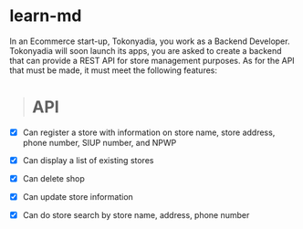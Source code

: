 # learn-md
In an Ecommerce start-up, Tokonyadia, you work as a Backend Developer. Tokonyadia will soon launch its apps, you are asked to create a backend that can provide a REST API for store management purposes. As for the API that must be made, it must meet the following features:

> # API
- [x] Can register a store with information on store name, store address, phone number, SIUP number, and NPWP

- [x] Can display a list of existing stores
- [x] Can delete shop
- [x] Can update store information
- [x] Can do store search by store name, address, phone number
